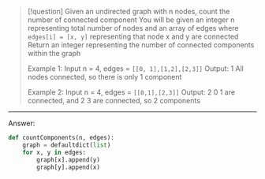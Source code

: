 
>[!question]
>Given an undirected graph with n nodes, count the number of connected component
>You will be given an integer n representing total number of nodes and an array of edges
>where `edges[i] = [x, y]` representing that node x and y are connected
>Return an integer representing the number of connected components within the graph
>
>Example 1:
>Input n = 4, edges = `[[0, 1],[1,2],[2,3]]`
>Output: 1
>All nodes connected, so there is only 1 component
>
>Example 2:
>Input n = 4, edges = `[[0,1],[2,3]]`
>Output: 2
>0 1 are connected, and 2 3 are connected, so 2 components
****


Answer:
```Python
def countComponents(n, edges):
	graph = defaultdict(list)
	for x, y in edges:
		graph[x].append(y)
		graph[y].append(x)

	
```

